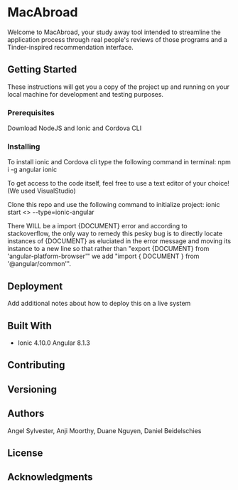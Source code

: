 # MacAbroad

Welcome to MacAbroad, your study away tool intended to streamline the application process through real people's reviews of those programs and a Tinder-inspired recommendation interface. 

## Getting Started

These instructions will get you a copy of the project up and running on your local machine for development and testing purposes. 

### Prerequisites
Download NodeJS and Ionic and Cordova CLI

### Installing

To install ionic and Cordova cli type the following command in terminal: 
npm i -g angular ionic 

To get access to the code itself, feel free to use a text editor of your choice! (We used VisualStudio) 

Clone this repo and use the following command to initialize project: 
ionic start <<github link>> --type=ionic-angular
  
There WILL be a import {DOCUMENT} error and according to stackoverflow, the only way to remedy this pesky bug is to directly locate instances of {DOCUMENT} as eluciated in the error message and moving its instance to a new line so that rather than "export {DOCUMENT} from 'angular-platform-browser'" we add "import { DOCUMENT } from '@angular/common'". 

## Deployment

Add additional notes about how to deploy this on a live system

## Built With

* Ionic 4.10.0 Angular 8.1.3

## Contributing

## Versioning

## Authors
Angel Sylvester, Anji Moorthy, Duane Nguyen, Daniel Beidelschies 

## License

## Acknowledgments
